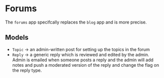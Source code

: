 # Forums

The `forums` app specifcally replaces the `blog` app and is more precise.

## Models

* `Topic` → an admin-written post for setting up the topics in the forum
* `Reply` → a generic reply which is reviewed and edited by the admin. Admin is emailed when someone posts a reply and the admin will add notes and push a moderated version of the reply and change the flag on the reply type.